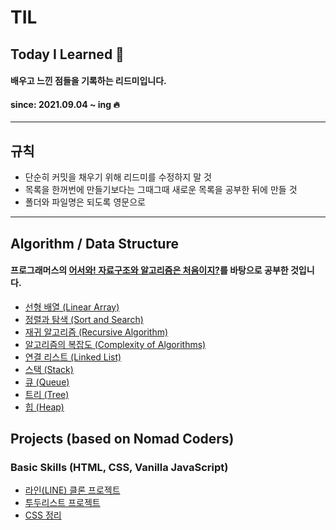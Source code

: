# TIL
## Today I Learned 📝  
#### 배우고 느낀 점들을 기록하는 리드미입니다.
#### since: 2021.09.04 ~ ing 🔥
*** 
## 규칙
* 단순히 커밋을 채우기 위해 리드미를 수정하지 말 것
* 목록을 한꺼번에 만들기보다는 그때그때 새로운 목록을 공부한 뒤에 만들 것
* 폴더와 파일명은 되도록 영문으로
***
## Algorithm / Data Structure
#### 프로그래머스의 [어서와! 자료구조와 알고리즘은 처음이지?](https://programmers.co.kr/learn/courses/57)를 바탕으로 공부한 것입니다.
* [선형 배열 (Linear Array)](https://github.com/hyunjoontech/TIL/blob/main/Algorithm/210904.md)
* [정렬과 탐색 (Sort and Search)](https://github.com/hyunjoontech/TIL/blob/main/Algorithm/210904_2.md)
* [재귀 알고리즘 (Recursive Algorithm)](https://github.com/hyunjoontech/TIL/blob/main/Algorithm/210905.md)
* [알고리즘의 복잡도 (Complexity of Algorithms)](https://github.com/hyunjoontech/TIL/blob/main/Algorithm/210905_2.md)
* [연결 리스트 (Linked List)](https://github.com/hyunjoontech/TIL/blob/main/Algorithm/210906.md)
* [스택 (Stack)](https://github.com/hyunjoontech/TIL/blob/main/Algorithm/210910.md)
* [큐 (Queue)](https://github.com/devholic22/TIL/blob/main/Algorithm/210911.md)
* [트리 (Tree)](https://github.com/devholic22/TIL/blob/main/Algorithm/210912.md)
* [힙 (Heap)](https://github.com/devholic22/TIL/blob/main/Algorithm/210913.md)
## Projects (based on Nomad Coders)
### Basic Skills (HTML, CSS, Vanilla JavaScript)
* [라인(LINE) 클론 프로젝트](https://github.com/devholic22/line_clone)
* [투두리스트 프로젝트](https://github.com/devholic22/js_todo_clone)
* [CSS 정리](https://github.com/devholic22/css_study)

